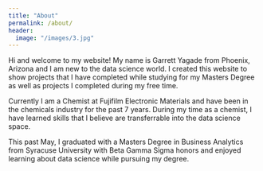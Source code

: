 ```yaml
---
title: "About"
permalink: /about/
header:
  image: "/images/3.jpg"
---
```


Hi and welcome to my website! My name is Garrett Yagade from Phoenix, Arizona and I am new to the data science world. I created this website to show projects that I have completed while studying for my Masters Degree as well as projects I completed during my free time.

Currently I am a Chemist at Fujifilm Electronic Materials and have been in the chemicals industry for the past 7 years. During my time as a chemist, I have learned skills that I believe are transferrable into the data science space.

This past May, I graduated with a Masters Degree in Business Analytics from Syracuse University with Beta Gamma Sigma honors and enjoyed learning about data science while pursuing my degree.
